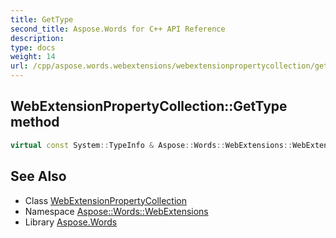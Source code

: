 ```yaml
---
title: GetType
second_title: Aspose.Words for C++ API Reference
description: 
type: docs
weight: 14
url: /cpp/aspose.words.webextensions/webextensionpropertycollection/gettype/
---
```

## WebExtensionPropertyCollection::GetType method




```cpp
virtual const System::TypeInfo & Aspose::Words::WebExtensions::WebExtensionPropertyCollection::GetType() const override
```

## See Also

* Class [WebExtensionPropertyCollection](../)
* Namespace [Aspose::Words::WebExtensions](../../)
* Library [Aspose.Words](../../../)
